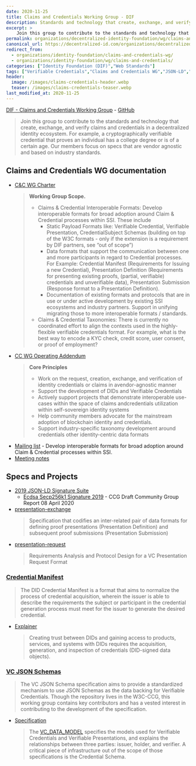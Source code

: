 ```yaml
---
date: 2020-11-25
title: Claims and Credentials Working Group - DIF 
description: Standards and technology that create, exchange, and verify claims and credentials in a decentralized identity ecosystem. 
excerpt: >
    Join this group to contribute to the standards and technology that create, exchange, and verify claims and credentials in a decentralized identity ecosystem. For example, a cryptographically verifiable credential that proves an individual has a college degree or is of a certain age. Our members focus on specs that are vendor agnostic and based on industry standards.
permalink: organizations/decentralized-identity-foundation/wg/claims-and-credentials/
canonical_url: https://decentralized-id.com/organizations/decentralized-identity-foundation/wg/claims-and-credentials/
redirect_from: 
  - organizations/identity-foundation/claims-and-credentials-wg/
  - organizations/identity-foundation/wg/claims-and-credentials/
categories: ["Identity Foundation (DIF)","Web Standards"]
tags: ["Verifiable Credentials","Claims and Credentials WG","JSON-LD","Credentials Community Group","DIF","W3C"]
header:
  image: /images/claims-credentials-header.webp 
  teaser: /images/claims-credentials-teaser.webp
last_modified_at: 2020-11-25
---
```


[DIF - Claims and Credentials Working Group](https://identity.foundation/working-groups/claims-credentials.html) - [GitHub](https://github.com/decentralized-identity/claims-credentials)

> Join this group to contribute to the standards and technology that create, 
exchange, and verify claims and credentials in a decentralized identity 
ecosystem. For example, a cryptographically verifiable credential that 
proves an individual has a college degree or is of a certain age. Our 
members focus on specs that are vendor agnostic and based on industry 
standards.

## Claims and Credentials WG documentation
                                              
* [C&C WG Charter](https://github.com/decentralized-identity/org/blob/master/Org%20documents/WG%20documents/DIF_CC_WG_charter_v1.pdf)
  > **Working Group Scope​.**
  > - Claims & Credential Interoperable Formats: ​Develop interoperable formats for broad adoption around Claim & Credential processes within SSI. These include
  >   - Static Payload Formats like: Verifiable Credential, Verifiable Presentation, CredentialSubject Schemas (building on top of the W3C formats - only if the extension is a requirement by DIF partners, see “out of scope”)
  >   - Data formats that support the communication between one and more participants in regard to Credential processes. For Example: Credential Manifest (Requirements for Issuing a new Credential), Presentation Definition (Requirements for presenting existing proofs, (partial, verifiable) credentials and unverifiable data), Presentation Submission (Response format to a Presentation Definition).
  >   - Documentation of existing formats and protocols that are in use or under active development by existing SSI ecosystems and industry partners. Support in unifying migrating those to more interoperable formats / standards.
  > - Claims & Credential Taxonomies: ​There is currently no coordinated effort to align the contexts used in the highly-flexible verifiable credentials format. For example, what is the best way to encode a KYC check, credit score, user consent, or proof of employment?
* [CC WG Operating Addendum](https://github.com/decentralized-identity/org/blob/master/Org%20documents/WG%20documents/DIF_CC_WG_Operating_Addendum_V1.pdf)
  > **Core Principles**
  > - Work on the request, creation, exchange, and verification of identity credentials or claims in avendor-agnostic manner​
  > - Support the development of DIDs and Verifiable Credentials​
  > - Actively support projects that demonstrate interoperable use-cases within the space of claims andcredentials utilization within self-sovereign identity systems
  > - Help community members advocate for the mainstream adoption of blockchain identity and credentials​.
  > - Support industry-specific taxonomy development around credentials other identity-centric data formats
* [Mailing list](https://dif.groups.io/g/cc-wg) - Develop interoperable formats for broad adoption around Claim & Credential processes within SSI. 
* [Meeting notes](https://www.notion.so/dif/Claims-and-Credentials-d236ac4366d54c76ba85c2f521c003e0)

## Specs and Projects

* [2019 JSON-LD Signature Suite](https://github.com/decentralized-identity/lds-ecdsa-secp256k1-2019.js)
  * [Ecdsa Secp256k1 Signature 2019](https://w3c-ccg.github.io/lds-ecdsa-secp256k1-2019/) - CCG Draft Community Group Report 08 April 2020
* [presentation-exchange](https://github.com/decentralized-identity/presentation-exchange)
  > Specification that codifies an inter-related pair of data formats for defining proof presentations (Presentation Definition) and subsequent proof submissions
 (Presentation Submission)
* [presentation-request](https://github.com/decentralized-identity/presentation-request)
  > Requirements Analysis and Protocol Design for a VC Presentation Request Format

### [Credential Manifest](https://github.com/decentralized-identity/credential-manifest)  

> The DID Credential Manifest is a format that aims to normalize the process of credential acquisition, wherein the issuer is able to describe the requirements the subject or participant in the credential generation process must meet for the issuer to generate the desired credential. 

* [Explainer](https://github.com/decentralized-identity/credential-manifest/blob/master/explainer.md)
  > Creating trust between DIDs and gaining access to products, services, and systems with DIDs requires the acquisition, generation, and inspection of credentials (DID-signed data objects).

### [VC JSON Schemas](https://github.com/w3c-ccg/vc-json-schemas) 

> The VC JSON Schema specification aims to provide a standardized mechanism to use JSON Schemas as the data backing for Verifiable Credentials. Though the repository lives in the W3C-CCG, this working group contains key contributors and has a vested interest in contributing to the development of the specification. 

* [Specification](https://w3c-ccg.github.io/vc-json-schemas/) 
  > The [VC_DATA_MODEL](https://www.w3.org/TR/vc-data-model/) specifies the models used for Verifiable Credentials and Verifiable Presentations, and explains the relationships between three parties: issuer, holder, and verifier. A critical piece of infrastructure out of the scope of those specifications is the Credential Schema. 
